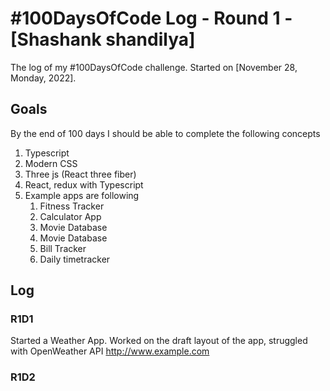 # #100DaysOfCode Log - Round 1 - [Shashank shandilya]

The log of my #100DaysOfCode challenge. Started on [November 28, Monday, 2022].

## Goals

By the end of 100 days I should be able to complete the following concepts

1. Typescript
2. Modern CSS
3. Three js (React three fiber)
4. React, redux with Typescript
5. Example apps are following
   1. Fitness Tracker
   2. Calculator App
   3. Movie Database
   4. Movie Database
   5. Bill Tracker
   6. Daily timetracker

## Log

### R1D1

Started a Weather App. Worked on the draft layout of the app, struggled with OpenWeather API http://www.example.com

### R1D2
